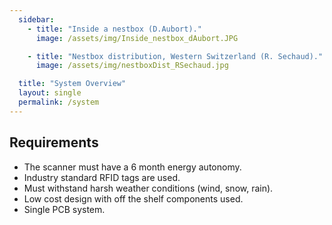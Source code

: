 ```yaml
---
  sidebar:
    - title: "Inside a nestbox (D.Aubort)."
      image: /assets/img/Inside_nestbox_dAubort.JPG

    - title: "Nestbox distribution, Western Switzerland (R. Sechaud)."
      image: /assets/img/nestboxDist_RSechaud.jpg

  title: "System Overview"
  layout: single
  permalink: /system
---
```



<h2>Requirements</h2>
<ul>
  <li>The scanner must have a 6 month energy autonomy.</li>
  <li>Industry standard RFID tags are used. </li>
  <li>Must withstand harsh weather conditions (wind, snow, rain).</li>
  <li>Low cost design with off the shelf components used.</li>
  <li>Single PCB system.</li>
</ul>
